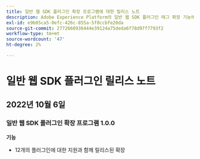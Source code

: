 ```yaml
---
title: 일반 웹 SDK 플러그인 확장 프로그램에 대한 릴리스 노트
description: Adobe Experience Platform의 일반 웹 SDK 플러그인 태그 확장 기능에 대한 최신 릴리스 정보입니다.
exl-id: e9b05ca5-0efc-426c-855a-5f0ccbfe20da
source-git-commit: 2772660936444e39124a75deda6f78d97f7793f2
workflow-type: tm+mt
source-wordcount: '47'
ht-degree: 2%

---
```


# 일반 웹 SDK 플러그인 릴리스 노트

## 2022년 10월 6일

### 일반 웹 SDK 플러그인 확장 프로그램 1.0.0

**기능**

* 12개의 플러그인에 대한 지원과 함께 릴리스된 확장
